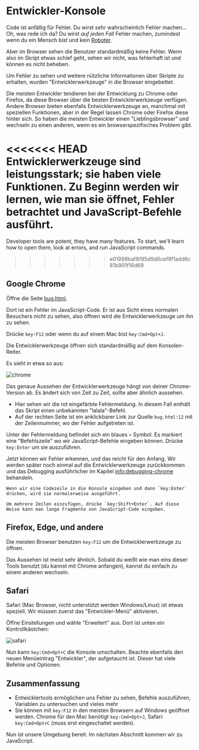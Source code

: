 # Entwickler-Konsole

Code ist anfällig für Fehler. Du wirst sehr wahrscheinlich Fehler machen... Oh, was rede ich da? Du wirst *auf jeden Fall* Fehler machen, zumindest wenn du ein Mensch bist und kein [Roboter](https://en.wikipedia.org/wiki/Bender_(Futurama)).

Aber im Browser sehen die Benutzer standardmäßig keine Fehler. Wenn also im Skript etwas schief geht, sehen wir nicht, was fehlerhaft ist und können es nicht beheben.

Um Fehler zu sehen und weitere nützliche Informationen über Skripte zu erhalten, wurden "Entwicklerwerkzeuge" in die Browser eingebettet.

Die meisten Entwickler tendieren bei der Entwicklung zu Chrome oder Firefox, da diese Browser über die besten Entwicklerwerkzeuge verfügen. Andere Browser bieten ebenfalls Entwicklerwerkzeuge an, manchmal mit speziellen Funktionen, aber in der Regel lassen Chrome oder Firefox diese hinter sich. So haben die meisten Entwickler einen "Lieblingsbrowser" und wechseln zu einen anderen, wenn es ein browserspezifisches Problem gibt.

<<<<<<< HEAD
Entwicklerwerkzeuge sind leistungsstark; sie haben viele Funktionen. Zu Beginn werden wir lernen, wie man sie öffnet, Fehler betrachtet und JavaScript-Befehle ausführt.
=======
Developer tools are potent, they have many features. To start, we'll learn how to open them, look at errors, and run JavaScript commands.
>>>>>>> e01998baf8f85d9d6cef9f1add6c81b901f16d69

## Google Chrome

Öffne die Seite [bug.html](bug.html).

Dort ist ein Fehler im JavaScript-Code. Er ist aus Sicht eines normalen Besuchers nicht zu sehen, also öffnen wird die Entwicklerwerkzeuge um ihn zu sehen.

Drücke `key:F12` oder wenn du auf einem Mac bist `key:Cmd+Opt+J`.

Die Entwicklerwerkzeuge öffnen sich standardmäßig auf dem Konsolen-Reiter.

Es sieht in etwa so aus:

![chrome](chrome.png)

Das genaue Aussehen der Entwicklerwerkzeuge hängt von deiner Chrome-Version ab. Es ändert sich von Zeit zu Zeit, sollte aber ähnlich aussehen.

- Hier sehen wir die rot eingefärbte Fehlermeldung. In diesem Fall enthält das Skript einen unbekannten "lalala"-Befehl.
- Auf der rechten Seite ist ein anklickbarer Link zur Quelle `bug.html:12` mit der Zeilennummer, wo der Fehler aufgetreten ist.

Unter der Fehlermeldung befindet sich ein blaues `>` Symbol. Es markiert eine "Befehlszeile" wo wir JavaScript-Befehle eingeben können. Drücke `key:Enter` um sie auszuführen.

Jetzt können wir Fehler erkennen, und das reicht für den Anfang. Wir werden später noch einmal auf die Entwicklerwerkzeuge zurückkommen und das Debugging ausführlicher im Kapitel <info:debugging-chrome> behandeln.

```smart header="Multi-line input"
Wenn wir eine Codezeile in die Konsole eingeben und dann `key:Enter` drücken, wird sie normalerweise ausgeführt.

Um mehrere Zeilen einzufügen, drücke `key:Shift+Enter`. Auf diese Weise kann man lange Fragmente von JavaScript-Code eingeben.
```

## Firefox, Edge, und andere

Die meisten Browser benutzen `key:F12` um die Entwicklerwerkzeuge zu öffnen.

Das Aussehen ist meist sehr ähnlich. Sobald du weißt wie man eins dieser Tools benutzt (du kannst mit Chrome anfangen), kannst du einfach zu einem anderen wechseln.

## Safari

Safari (Mac Browser, nicht unterstützt werden Windows/Linux) ist etwas speziell. Wir müssen zuerst das "Entwickler-Menü" aktivieren.

Öffne Einstellungen und wähle "Erweitert" aus. Dort ist unten ein Kontrollkästchen:

![safari](safari.png)

Nun kann `key:Cmd+Opt+C` die Konsole umschalten. Beachte ebenfalls den neuen Menüeintrag "Entwickler", der aufgetaucht ist. Dieser hat viele Befehle und Optionen.

## Zusammenfassung

- Entwicklertools ermöglichen uns Fehler zu sehen, Befehle auszuführen, Variablen zu untersuchen und vieles mehr
- Sie können mit `key:F12` in den meisten Browsern auf Windows geöffnet werden. Chrome für den Mac benötigt `key:Cmd+Opt+J`, Safari: `key:Cmd+Opt+C` (muss erst eingeschaltet werden).

Nun ist unsere Umgebung bereit. Im nächsten Abschnitt kommen wir zu JavaScript.

